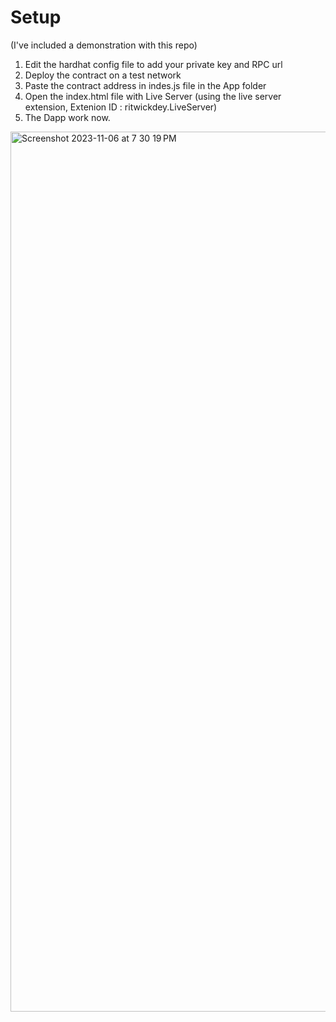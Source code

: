 # Setup
(I've included a demonstration with this repo)

1. Edit the hardhat config file to add your private key and RPC url
2. Deploy the contract on a test network
3. Paste the contract address in indes.js file in the App folder
4. Open the index.html file with Live Server (using the live server extension, Extenion ID : ritwickdey.LiveServer)
5. The Dapp work now.
<img width="1408" alt="Screenshot 2023-11-06 at 7 30 19 PM" src="https://github.com/HarishPrasannaV/HarishPrasannaV_InterIIT_web3_Application/assets/45291139/d4daa45a-13c9-4715-b6c0-2779f04f2002">
